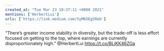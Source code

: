 ```yaml
---
created_at: "Tue Mar 23 19:37:11 +0000 2021"
mentions: ['HerbertLui']
urls: ['https://link.medium.com/5yMKOEgSReb']
---
```


“There’s greater income stability in diversity, but the trade-off is less effort focused on getting to the top, where earnings are currently disproportionately high.” @HerbertLui https://t.co/BLjKK46ZGa